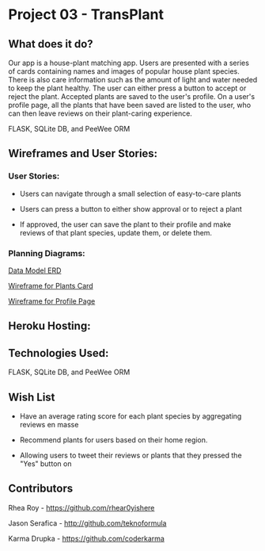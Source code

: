# Project 03 - TransPlant 

## What does it do?

Our app is a house-plant matching app. Users are presented with a series of cards containing names and images of popular house plant species. There is also care information such as the amount of light and water needed to keep the plant healthy. The user can either press a button to accept or reject the plant. Accepted plants are saved to the user's profile. On a user's profile page, all the plants that have been saved are listed to the user, who can then leave reviews on their plant-caring experience.

FLASK, SQLite DB, and PeeWee ORM
##
## Wireframes and User Stories:

### User Stories: 

- Users can navigate through a small selection of easy-to-care plants

- Users can press a button to either show approval or to reject a plant

- If approved, the user can save the plant to their profile and make reviews of that plant species, update them, or delete them.

### Planning Diagrams:

[Data Model ERD](docs/ERD.png)

[Wireframe for Plants Card](docs/wireframe.jpg)

[Wireframe for Profile Page](docs/wireframe2.jpg)

## Heroku Hosting:

## Technologies Used:

FLASK, SQLite DB, and PeeWee ORM

## Wish List

- Have an average rating score for each plant species by aggregating reviews en masse

- Recommend plants for users based on their home region.

- Allowing users to tweet their reviews or plants that they pressed the "Yes" button on

## Contributors

Rhea Roy - https://github.com/rhear0yishere

Jason Serafica - http://github.com/teknoformula

Karma Drupka - https://github.com/coderkarma 
